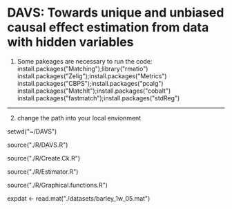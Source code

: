 # DAVS: Towards unique and unbiased causal effect estimation from data with hidden variables
1. Some pakeages are necessary to run the code:
install.packages("Matching");library("rmatio")
install.packages("Zelig");install.packages("Metrics")
install.packages("CBPS");install.packages("pcalg")
install.packages("MatchIt");install.packages("cobalt")
install.packages("fastmatch");install.packages("stdReg")

-----------------------------------------------
2. change the path into your local envionment 

setwd("~/DAVS")

source("./R/DAVS.R")

source("./R/Create.Ck.R")

source("./R/Estimator.R")

source("./R/Graphical.functions.R")

expdat <- read.mat("./datasets/barley_1w_05.mat")

